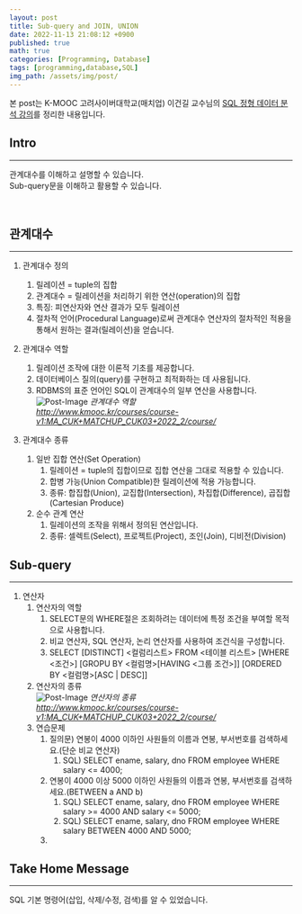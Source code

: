 ```yaml
---
layout: post
title: Sub-query and JOIN, UNION
date: 2022-11-13 21:08:12 +0900
published: true
math: true
categories: [Programming, Database]
tags: [programming,database,SQL]
img_path: /assets/img/post/
---
```


본 post는 K-MOOC 고려사이버대학교(매치업) 이건길 교수님의 [SQL 정형 데이터 분석 강의](http://www.kmooc.kr/courses/course-v1:MA_CUK+MATCHUP_CUK03+2022_2/course/, "SQL 정형 데이터 분석 강의")를 정리한 내용입니다.


## Intro
***   
관계대수를 이해하고 설명할 수 있습니다.   
Sub-query문을 이해하고 활용할 수 있습니다.  

<br>


## 관계대수
***
1. 관계대수 정의  
   1. 릴레이션 = tuple의 집합  
   2. 관계대수 = 릴레이션을 처리하기 위한 연산(operation)의 집합  
   3. 특징: 피연산자와 연산 결과가 모두 릴레이션  
   4. 절차적 언어(Procedural Language)로써 관계대수 연산자의 절차적인 적용을 통해서 원하는 결과(릴레이션)을 얻습니다.  
2. 관계대수 역할  
   1. 릴레이션 조작에 대한 이론적 기초를 제공합니다.  
   2. 데이터베이스 질의(query)를 구현하고 최적화하는 데 사용됩니다.  
   3. RDBMS의 표준 언어인 SQL이 관계대수의 일부 연산을 사용합니다.  
![Post-Image](DBMS-DB40.png)
_관계대수 역할<br>
http://www.kmooc.kr/courses/course-v1:MA_CUK+MATCHUP_CUK03+2022_2/course/_   

3. 관계대수 종류  
   1. 일반 집합 연산(Set Operation)  
      1. 릴레이션 = tuple의 집합이므로 집합 연산을 그대로 적용할 수 있습니다.  
      2. 합병 가능(Union Compatible)한 릴레이션에 적용 가능합니다.  
      3. 종류: 합집합(Union), 교집합(Intersection), 차집합(Difference), 곱집합(Cartesian Produce)  
   2. 순수 관계 연산  
      1. 릴레이션의 조작을 위해서 정의된 연산입니다.  
      2. 종류: 셀렉트(Select), 프로젝트(Project), 조인(Join), 디비전(Division)  
   
## Sub-query
***
1. 연산자  
   1. 연산자의 역할  
      1. SELECT문의 WHERE절은 조회하려는 데이터에 특정 조건을 부여할 목적으로 사용합니다.  
      2. 비교 연산자, SQL 연산자, 논리 연산자를 사용하여 조건식을 구성합니다.  
      3. SELECT [DISTINCT] <컬럼리스트>
      FROM <테이블 리스트>
      [WHERE <조건>]
      [GROPU BY <컬럼명>[HAVING <그룹 조건>]]
      [ORDERED BY <컬럼명>[ASC | DESC]]  
   2. 연산자의 종류  
![Post-Image](DBMS-DB41.png)
_연산자의 종류<br>
http://www.kmooc.kr/courses/course-v1:MA_CUK+MATCHUP_CUK03+2022_2/course/_   
   3. 연습문제   
      1. 질의문) 연봉이 4000 이하인 사원들의 이름과 연봉, 부서번호를 검색하세요.(단순 비교 연산자)
         1. SQL) SELECT ename, salary, dno FROM employee WHERE salary <= 4000;  
      2. 연봉이 4000 이상 5000 이하인 사원들의 이름과 연봉, 부서번호를 검색하세요.(BETWEEN a AND b)  
         1. SQL) SELECT ename, salary, dno FROM employee WHERE salary >= 4000 AND salary <= 5000;  
         2. SQL) SELECT ename, salary, dno FROM employee WHERE salary BETWEEN 4000 AND 5000;  
      3. 

## Take Home Message
***   
SQL 기본 명령어(삽입, 삭제/수정, 검색)를 알 수 있었습니다.